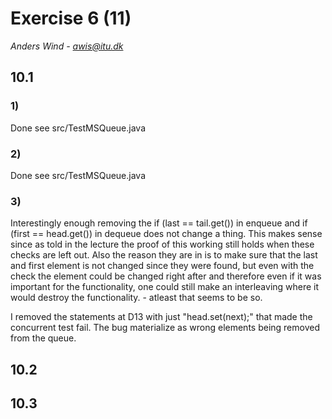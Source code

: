 # Exercise 6 (11)
*Anders Wind - awis@itu.dk*

## 10.1

### 1)
Done see src/TestMSQueue.java

### 2)
Done see src/TestMSQueue.java

### 3)
Interestingly enough removing the if (last == tail.get()) in enqueue and if (first == head.get()) in dequeue does not change a thing. 
This makes sense since as told in the lecture the proof of this working still holds when these checks are left out. Also the reason they are in is to make sure that the last and first element is not changed since they were found, but even with the check the element could be changed right after and therefore even if it was important for the functionality, one could still make an interleaving where it would destroy the functionality. - atleast that seems to be so.

I removed the statements at D13 with just "head.set(next);" that made the concurrent test fail. The bug materialize as wrong elements being removed from the queue.

## 10.2

## 10.3